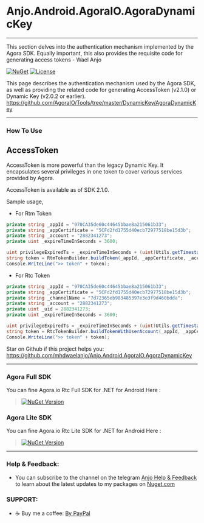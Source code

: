 # Anjo.Android.AgoraIO.AgoraDynamicKey

---------------------------------

This section delves into the authentication mechanism implemented by the Agora SDK. Equally important, this also provides the requisite code for generating access tokens - Wael Anjo


[![NuGet](https://buildstats.info/nuget/Anjo.Android.AgoraIO.AgoraDynamicKey)](https://www.nuget.org/packages/Anjo.Android.AgoraIO.AgoraDynamicKey)
[![License](https://img.shields.io/github/license/mhdwaelanjo/Anjo.Android.AgoraIO.AgoraDynamicKey)](https://github.com/mhdwaelanjo/Anjo.Android.AgoraIO.AgoraDynamicKey/blob/master/LICENSE)

This page describes the authentication mechanism used by the Agora SDK, as well as providing the related code for generating AccessToken (v2.1.0) or Dynamic Key (v2.0.2 or earlier).
https://github.com/AgoraIO/Tools/tree/master/DynamicKey/AgoraDynamicKey

---------------------------------
### How To Use


## AccessToken

AccessToken is more powerful than the legacy Dynamic Key. It encapsulates several privileges in one token to cover various services provided by Agora.

AccessToken is available as of SDK 2.1.0.

Sample usage,

* For Rtm Token
```c#
private string _appId = "970CA35de60c44645bbae8a215061b33";
private string _appCertificate = "5CFd2fd1755d40ecb72977518be15d3b";
private string _account = "2882341273";
private uint _expireTimeInSeconds = 3600;

uint privilegeExpiredTs = _expireTimeInSeconds + (uint)Utils.getTimestamp();
string token = RtmTokenBuilder.buildToken(_appId, _appCertificate, _account, privilegeExpiredTs);
Console.WriteLine(">> token" + token);
```

* For Rtc Token
```c#
private string _appId = "970CA35de60c44645bbae8a215061b33";
private string _appCertificate = "5CFd2fd1755d40ecb72977518be15d3b";
private string _channelName = "7d72365eb983485397e3e3f9d460bdda";
private string _account = "2882341273";
private uint _uid = 2882341273;
private uint _expireTimeInSeconds = 3600;

uint privilegeExpiredTs = _expireTimeInSeconds + (uint)Utils.getTimestamp();
string token = RtcTokenBuilder.buildTokenWithUserAccount(_appId, _appCertificate, _channelName, _account, RtcTokenBuilder.Role.RolePublisher, privilegeExpiredTs);
Console.WriteLine(">> token" + token);
```

Star on Github if this project helps you: https://github.com/mhdwaelanjo/Anjo.Android.AgoraIO.AgoraDynamicKey

---------------------------------

### Agora Full SDK
You can fine Agora.io Rtc Full SDK for .NET for Android Here : 
> [![NuGet Version](https://img.shields.io/nuget/v/Anjo.Android.AgoraFull)](https://www.nuget.org/packages/Anjo.Android.AgoraFull)

### Agora Lite SDK
You can fine Agora.io Rtc Lite SDK for .NET for Android Here : 
> [![NuGet Version](https://img.shields.io/nuget/v/Anjo.Android.AgoraLite)](https://www.nuget.org/packages/Anjo.Android.AgoraLite)
 
---------------------------------
### Help & Feedback:
- You can subscribe to the channel on the telegram [Anjo Help & Feedback](https://t.me/mhwaelanjo) to learn about the latest updates to my packages on [Nuget.com](https://www.nuget.org/profiles/MHWAELANJO)

### SUPPORT:
- ☕ Buy me a coffee: [By PayPal](https://www.paypal.com/paypalme/mhwaelanjo)